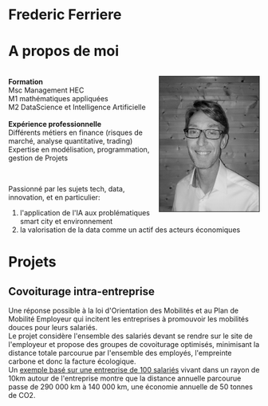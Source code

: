 # Frederic Ferriere

# A propos de moi

<div>
    <p style="float: right;"><img src="./images/FredericFerriere_2_bw.jpg" width="200px" border="1px"></p>
    <p>
    <br><b>Formation</b><br>
    Msc Management HEC<br>
    M1 mathématiques appliquées <br>
    M2 DataScience et Intelligence Artificielle<br><br>
    <b>Expérience professionnelle</b><br>  
    Différents métiers en finance (risques de marché, analyse quantitative, trading)<br>
    Expertise en modélisation, programmation, gestion de Projets
    </p><br>
</div>

Passionné par les sujets tech, data, innovation, et en particulier:  
1) l'application de l'IA aux problématiques smart city et environnement  
2) la valorisation de la data comme un actif des acteurs économiques


# Projets

## Covoiturage intra-entreprise

Une réponse possible à la loi d'Orientation des Mobilités et au Plan de Mobilité Employeur qui incitent les entreprises à promouvoir les mobilités douces pour leurs salariés.  
Le projet considère l'ensemble des salariés devant se rendre sur le site de l'employeur et propose des groupes de covoiturage optimisés, minimisant la distance totale parcourue par l'ensemble des employés, l'empreinte carbone et donc la facture écologique.  
Un [exemple basé sur une entreprise de 100 salariés](https://github.com/FredericFerriere/carpooling/blob/master/README.md) vivant dans un rayon de 10km autour de l'entreprise montre que la distance annuelle parcourue passe de 290 000 km à 140 000 km, une économie annuelle de 50 tonnes de CO2.
